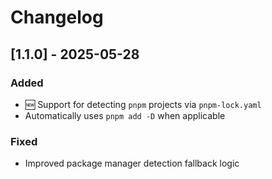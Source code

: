 # Changelog

## [1.1.0] - 2025-05-28

### Added
- 🆕 Support for detecting `pnpm` projects via `pnpm-lock.yaml`
- Automatically uses `pnpm add -D` when applicable

### Fixed
- Improved package manager detection fallback logic